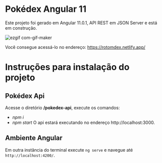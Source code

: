 # Pokédex Angular 11

Este projeto foi gerado em Angular 11.0.1, API REST em JSON Server e está em construção.

![ezgif com-gif-maker](https://user-images.githubusercontent.com/35200622/99889623-bf577200-2c35-11eb-8815-1dd350162d98.gif)

Você consegue acessá-lo no endereço: https://rotomdex.netlify.app/

# Instruções para instalação do projeto

## Pokédex Api
Acesse o diretório **/pokedex-api**, execute os comandos:
- *npm i* 
- *npm start*
O api estará executando no endereço http://localhost:3000.

## Ambiente Angular

Em outra instância do terminal execute `ng serve` e navegue até `http://localhost:4200/`.
